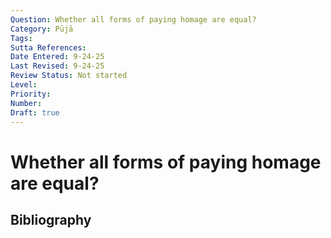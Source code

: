 ```yaml
---
Question: Whether all forms of paying homage are equal?
Category: Pūjā
Tags: 
Sutta References: 
Date Entered: 9-24-25
Last Revised: 9-24-25
Review Status: Not started
Level: 
Priority: 
Number: 
Draft: true
---
```


# Whether all forms of paying homage are equal?

## Bibliography

<!-- 

Notes:



-->